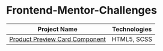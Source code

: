 # Frontend-Mentor-Challenges


| Project Name | Technologies |
|-----------|------------|
| [Product Preview Card Component](https://frolicking-bienenstitch-b53095.netlify.app)  | HTML5, SCSS |

